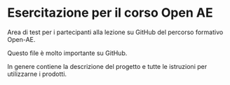 # Esercitazione per il corso Open AE

Area di test per i partecipanti alla lezione su GitHub del percorso formativo Open-AE.

Questo file è molto importante su GitHub.

In genere contiene la descrizione del progetto e tutte le istruzioni per utilizzarne i prodotti.
